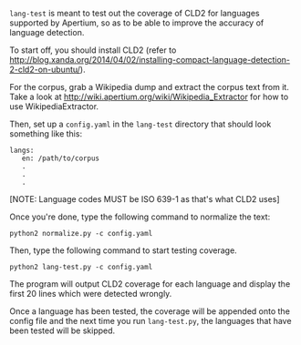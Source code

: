 `lang-test` is meant to test out the coverage of CLD2 for languages supported by Apertium, so as to be able to improve the accuracy of language detection.

To start off, you should install CLD2 (refer to http://blog.xanda.org/2014/04/02/installing-compact-language-detection-2-cld2-on-ubuntu/).

For the corpus, grab a Wikipedia dump and extract the corpus text from it. Take a look at http://wiki.apertium.org/wiki/Wikipedia_Extractor for how to use WikipediaExtractor.

Then, set up a `config.yaml` in the `lang-test` directory that should look something like this:

    langs:
       en: /path/to/corpus
       .
       .
       .

[NOTE: Language codes MUST be ISO 639-1 as that's what CLD2 uses]

Once you're done, type the following command to normalize the text:

    python2 normalize.py -c config.yaml

Then, type the following command to start testing coverage.

    python2 lang-test.py -c config.yaml

The program will output CLD2 coverage for each language and display the first 20 lines which were detected wrongly.

Once a language has been tested, the coverage will be appended onto the config file and the next time you run `lang-test.py`, the languages that have been tested will be skipped.

